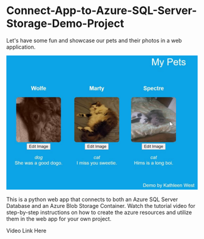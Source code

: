 # Connect-App-to-Azure-SQL-Server-Storage-Demo-Project

Let's have some fun and showcase our pets and their photos in a web application. 

<img src="/images/Demo.jpg">

This is a python web app that connects to both an Azure SQL Server Database and an Azure Blob Storage Container. Watch the tutorial video for step-by-step instructions on how to create the azure resources and utilize them in the web app for your own project.

Video Link Here
